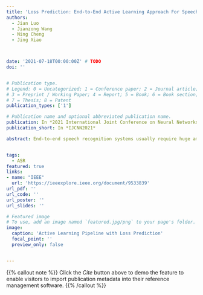 ```yaml
---
title: 'Loss Prediction: End-to-End Active Learning Approach For Speech Recognition'
authors:
  - Jian Luo
  - Jianzong Wang
  - Ning Cheng
  - Jing Xiao



date: '2021-07-18T00:00:00Z' # TODO
doi: ''


# Publication type.
# Legend: 0 = Uncategorized; 1 = Conference paper; 2 = Journal article;
# 3 = Preprint / Working Paper; 4 = Report; 5 = Book; 6 = Book section;
# 7 = Thesis; 8 = Patent
publication_types: ['1']

# Publication name and optional abbreviated publication name.
publication: In *2021 International Joint Conference on Neural Networks*
publication_short: In *IJCNN2021*

abstract: End-to-end speech recognition systems usually require huge amounts of labeling resource, while annotating the speech data is complicated and expensive. Active learning is the solution by selecting the most valuable samples for annotation. In this paper, we proposed to use a predicted loss that estimates the uncertainty of the sample. The CTC (Connectionist Temporal Classification) and attention loss are informative for speech recognition since they are computed based on all decoding paths and alignments. We defined an end-to-end active learning pipeline, training an ASR/LP (Automatic Speech Recognition/Loss Prediction) joint model. The proposed approach was validated on an English and a Chinese speech recognition task. The experiments show that our approach achieves competitive results, outperforming random selection, least confidence, and estimated loss method.


tags:
  - ASR
featured: true
links:
- name: "IEEE"
  url: 'https://ieeexplore.ieee.org/document/9533839'
url_pdf: ''
url_code: ''
url_poster: ''
url_slides: ''

# Featured image
# To use, add an image named `featured.jpg/png` to your page's folder.
image:
  caption: 'Active Learning Pipeline with Loss Prediction'
  focal_point: ''
  preview_only: false


---
```


{{% callout note %}}
Click the _Cite_ button above to demo the feature to enable visitors to import publication metadata into their reference management software.
{{% /callout %}}

